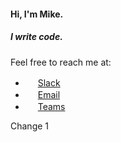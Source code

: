 #### Hi, I'm Mike.
##### I write code.

Feel free to reach me at:
- <img src="https://icon-library.com/images/slack-icon-png/slack-icon-png-21.jpg" width="16"/> [Slack](https://sncwebapps.slack.com/team/U4UVCTMJQ)
- <img src="https://icons.iconarchive.com/icons/carlosjj/microsoft-office-2013/256/Outlook-icon.png" width="16"/> [Email](mailto:miwilson@mirion.com)
- <img src="https://upload.wikimedia.org/wikipedia/commons/thumb/c/c9/Microsoft_Office_Teams_%282018%E2%80%93present%29.svg/1200px-Microsoft_Office_Teams_%282018%E2%80%93present%29.svg.png" width="16"/> [Teams](https://teams.microsoft.com/l/chat/0/0?users=miwilson@mirion.com)

Change 1